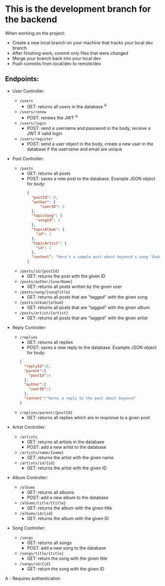 # This is the development branch for the backend

When working on the project:
- Create a new local branch on your machine that tracks your local dev branch
- After finishing work, commit only files that were changed
- Merge your branch back into your local dev
- Push commits from local/dev to remote/dev

## Endpoints:
- User Controller:
  - `/users`
    - GET: returns all users in the database <sup>A</sup>
  - `/users/renew`
    - POST: renews the JWT <sup>A</sup>
  - `/users/login`
    - POST: send a username and password in the body, receive a JWT if valid login
  - `/users/register`
    - POST: send a user object in the body, create a new user in the database if the username and email are unique
  
- Post Controller:
  - `/posts`
    - GET: returns all posts
    - POST: saves a new post to the database. Example JSON object for body:
      ```JSON
      {
        "postId": 0,
        "author": {
            "userID": 2
        },
        "topicSong": {
          "songId": 1
        },
        "topicAlbum": {
          "id": 1
        },
        "topicArtist": {
          "id": 1
        },
        "content": "here's a sample post about beyoncé's song 'Daddy Issues'"
      }
      ```
  - `/posts/id/{postId}`
    - GET: returns the post with the given ID
  - `/posts/author/{userName}`
    - GET: returns all posts written by the given user
  - `/posts/song/{songTitle}`
    - GET: returns all posts that are "tagged" with the given song
  - `/posts/album/{album}`
    - GET: returns all posts that are "tagged" with the given album
  - `/posts/artist/{artist}`
    - GET: returns all posts that are "tagged" with the given artist
  
- Reply Controller:
  - `/replies`
    - GET: returns all replies
    - POST: saves a new reply to the database. Example JSON object for body:
    ```JSON
    {  
      "replyId":0,
      "parent":{  
        "postId":4
      },
      "author":{  
        "userID":2
      },
      "content":"heres a reply to the post about beyoncé"
    }
    ```
  - `/replies/parent/{postId}`
    - GET: returns all replies which are in response to a given post
  
- Artist Controller:
  - `/artists`
    - GET: returns all artists in the database
    - POST: add a new artist to the database
  - `/artists/name/{name}`
    - GET: returns the artist with the given name
  - `/artists/id/{id}`
    - GET: returns the artist with the given ID
  
- Album Controller:
  - `/albums`
    - GET: returns all albums
    - POST: add a new album to the database
  - `/albums/title/{title}`
    - GET: returns the album with the given title
  - `/albums/id/{id}`
    - GET: returns the album with the given ID
  
- Song Controller:
  - `/songs`
    - GET: returns all songs
    - POST: add a new song to the database
  - `/songs/title/{title}`
    - GET: return the song with the given title
  - `/songs/id/{id}`
    - GET: return the song with the given ID
  
 A - Requires authentication
